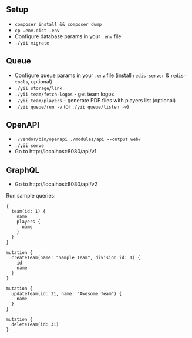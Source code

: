 ## Setup
- `composer install && composer dump`
- `cp .env.dist .env`
- Configure database params in your `.env` file
- `./yii migrate`

## Queue
- Configure queue params in your `.env` file (install `redis-server` & `redis-tools`, optional)
- `./yii storage/link`
- `./yii team/fetch-logos` - get team logos
- `./yii team/players` - generate PDF files with players list (optional)
- `./yii queue/run -v` (or `./yii queue/listen -v`)

## OpenAPI
- `./vendor/bin/openapi ./modules/api --output web/`
- `./yii serve`
- Go to http://localhost:8080/api/v1

## GraphQL
- Go to http://localhost:8080/api/v2

Run sample queries:
```
{
  team(id: 1) {
    name
    players {
      name
    }
  }
}

mutation {
  createTeam(name: "Sample Team", division_id: 1) {
    id
    name
  }
}

mutation {
  updateTeam(id: 31, name: "Awesome Team") {
    name
  }
}

mutation {
  deleteTeam(id: 31)
}
```